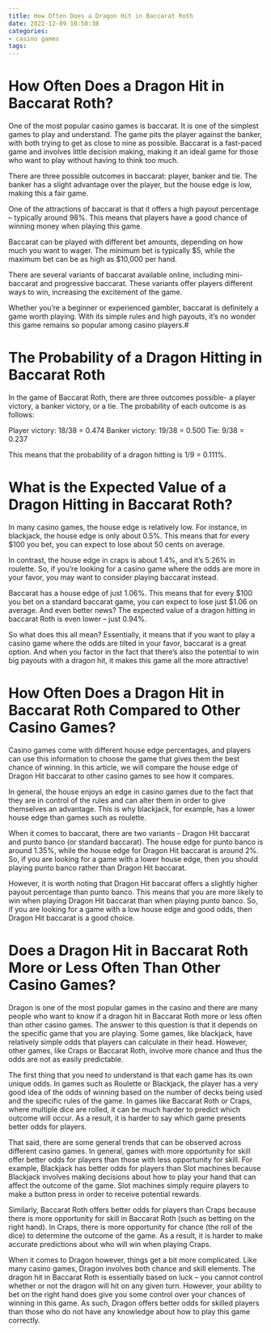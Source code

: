 ```yaml
---
title: How Often Does a Dragon Hit in Baccarat Roth
date: 2022-12-09 10:50:38
categories:
- casino games
tags:
---
```



#  How Often Does a Dragon Hit in Baccarat Roth?

One of the most popular casino games is baccarat. It is one of the simplest games to play and understand. The game pits the player against the banker, with both trying to get as close to nine as possible. Baccarat is a fast-paced game and involves little decision making, making it an ideal game for those who want to play without having to think too much.

There are three possible outcomes in baccarat: player, banker and tie. The banker has a slight advantage over the player, but the house edge is low, making this a fair game.

One of the attractions of baccarat is that it offers a high payout percentage – typically around 98%. This means that players have a good chance of winning money when playing this game.

Baccarat can be played with different bet amounts, depending on how much you want to wager. The minimum bet is typically $5, while the maximum bet can be as high as $10,000 per hand.

There are several variants of baccarat available online, including mini-baccarat and progressive baccarat. These variants offer players different ways to win, increasing the excitement of the game.

Whether you’re a beginner or experienced gambler, baccarat is definitely a game worth playing. With its simple rules and high payouts, it’s no wonder this game remains so popular among casino players.#

#  The Probability of a Dragon Hitting in Baccarat Roth

In the game of Baccarat Roth, there are three outcomes possible- a player victory, a banker victory, or a tie. The probability of each outcome is as follows:

Player victory: 18/38 = 0.474
Banker victory: 19/38 = 0.500
Tie: 9/38 = 0.237

This means that the probability of a dragon hitting is 1/9 = 0.111%.

#  What is the Expected Value of a Dragon Hitting in Baccarat Roth?

In many casino games, the house edge is relatively low. For instance, in blackjack, the house edge is only about 0.5%. This means that for every $100 you bet, you can expect to lose about 50 cents on average.

In contrast, the house edge in craps is about 1.4%, and it’s 5.26% in roulette. So, if you’re looking for a casino game where the odds are more in your favor, you may want to consider playing baccarat instead.

Baccarat has a house edge of just 1.06%. This means that for every $100 you bet on a standard baccarat game, you can expect to lose just $1.06 on average. And even better news? The expected value of a dragon hitting in baccarat Roth is even lower – just 0.94%.

So what does this all mean? Essentially, it means that if you want to play a casino game where the odds are tilted in your favor, baccarat is a great option. And when you factor in the fact that there’s also the potential to win big payouts with a dragon hit, it makes this game all the more attractive!

#  How Often Does a Dragon Hit in Baccarat Roth Compared to Other Casino Games?

Casino games come with different house edge percentages, and players can use this information to choose the game that gives them the best chance of winning. In this article, we will compare the house edge of Dragon Hit baccarat to other casino games to see how it compares.

In general, the house enjoys an edge in casino games due to the fact that they are in control of the rules and can alter them in order to give themselves an advantage. This is why blackjack, for example, has a lower house edge than games such as roulette.

When it comes to baccarat, there are two variants - Dragon Hit baccarat and punto banco (or standard baccarat). The house edge for punto banco is around 1.35%, while the house edge for Dragon Hit baccarat is around 2%. So, if you are looking for a game with a lower house edge, then you should playing punto banco rather than Dragon Hit baccarat.

However, it is worth noting that Dragon Hit baccarat offers a slightly higher payout percentage than punto banco. This means that you are more likely to win when playing Dragon Hit baccarat than when playing punto banco. So, if you are looking for a game with a low house edge and good odds, then Dragon Hit baccarat is a good choice.

#  Does a Dragon Hit in Baccarat Roth More or Less Often Than Other Casino Games?

Dragon is one of the most popular games in the casino and there are many people who want to know if a dragon hit in Baccarat Roth more or less often than other casino games. The answer to this question is that it depends on the specific game that you are playing. Some games, like blackjack, have relatively simple odds that players can calculate in their head. However, other games, like Craps or Baccarat Roth, involve more chance and thus the odds are not as easily predictable.

The first thing that you need to understand is that each game has its own unique odds. In games such as Roulette or Blackjack, the player has a very good idea of the odds of winning based on the number of decks being used and the specific rules of the game. In games like Baccarat Roth or Craps, where multiple dice are rolled, it can be much harder to predict which outcome will occur. As a result, it is harder to say which game presents better odds for players.

That said, there are some general trends that can be observed across different casino games. In general, games with more opportunity for skill offer better odds for players than those with less opportunity for skill. For example, Blackjack has better odds for players than Slot machines because Blackjack involves making decisions about how to play your hand that can affect the outcome of the game. Slot machines simply require players to make a button press in order to receive potential rewards.

Similarly, Baccarat Roth offers better odds for players than Craps because there is more opportunity for skill in Baccarat Roth (such as betting on the right hand). In Craps, there is more opportunity for chance (the roll of the dice) to determine the outcome of the game. As a result, it is harder to make accurate predictions about who will win when playing Craps.

When it comes to Dragon however, things get a bit more complicated. Like many casino games, Dragon involves both chance and skill elements. The dragon hit in Baccarat Roth is essentially based on luck – you cannot control whether or not the dragon will hit on any given turn. However, your ability to bet on the right hand does give you some control over your chances of winning in this game. As such, Dragon offers better odds for skilled players than those who do not have any knowledge about how to play this game correctly.